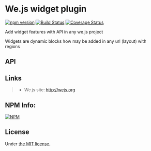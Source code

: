 # We.js widget plugin

[![npm version](https://badge.fury.io/js/we-plugin-widget.svg)](https://badge.fury.io/js/we-plugin-widget) [![Build Status](https://travis-ci.org/wejs/we-plugin-widget.svg?branch=master)](https://travis-ci.org/wejs/we-plugin-widget) [![Coverage Status](https://coveralls.io/repos/github/wejs/we-plugin-widget/badge.svg?branch=master)](https://coveralls.io/github/wejs/we-plugin-widget?branch=master)

Add widget features with API in any we.js project

Widgets are dynamic blocks how may be added in any url (layout) with regions

## API


## Links

> * We.js site: http://wejs.org

## NPM Info:

[![NPM](https://nodei.co/npm/we-plugin-widget.png?downloads=true&downloadRank=true&stars=true)](https://nodei.co/npm/we-plugin-widget/)

## License

Under [the MIT license](https://github.com/wejs/we/blob/master/LICENSE.md).